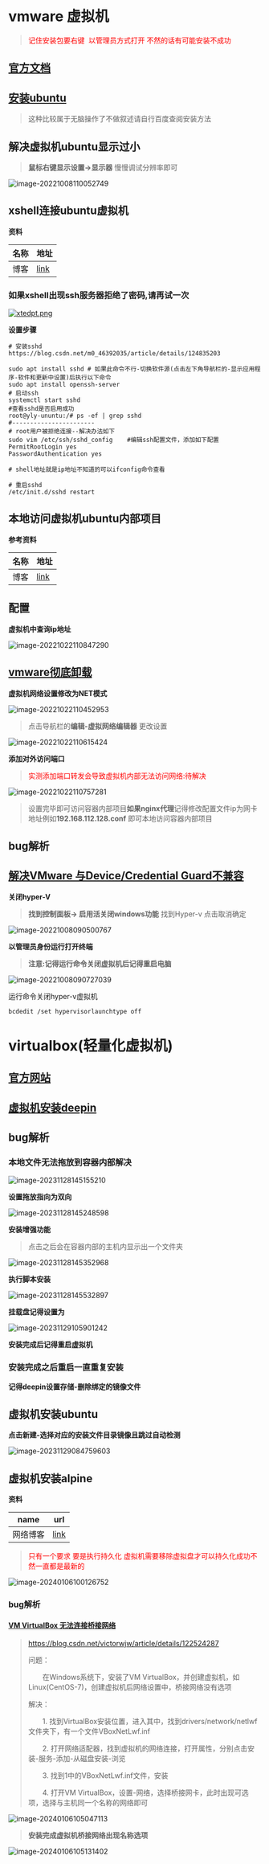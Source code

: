 # vmware 虚拟机

> <font color='red'>记住安装包要右键  以管理员方式打开 不然的话有可能安装不成功</font>

## [官方文档](https://docs.vmware.com/cn/)

## [安装ubuntu](https://blog.csdn.net/Passerby_Wang/article/details/123745479)

> 这种比较属于无脑操作了不做叙述请自行百度查阅安装方法

## 解决虚拟机ubuntu显示过小

> **鼠标右键显示设置->显示器** 慢慢调试分辨率即可

![image-20221008110052749](https://gitee.com/yaolliuyang/blogImages/raw/master/blogImages/image-20221008110052749.png)

## xshell连接ubuntu虚拟机

**资料**

| 名称 | 地址                                                         |
| ---- | ------------------------------------------------------------ |
| 博客 | [link](https://blog.csdn.net/weixin_45329799/article/details/120276880) |

### **如果xshell出现ssh服务器拒绝了密码,请再试一次**

[![xtedpt.png](https://s1.ax1x.com/2022/10/10/xtedpt.png)](https://imgse.com/i/xtedpt)

**设置步骤**

```shell
# 安装sshd        https://blog.csdn.net/m0_46392035/article/details/124835203

sudo apt install sshd # 如果此命令不行-切换软件源(点击左下角导航栏的-显示应用程序-软件和更新中设置)后执行以下命令
sudo apt install openssh-server
# 启动ssh
systemctl start sshd
#查看sshd是否启用成功
root@yly-ununtu:/# ps -ef | grep sshd
#-----------------------
# root用户被拒绝连接--解决办法如下
sudo vim /etc/ssh/sshd_config    #编辑ssh配置文件，添加如下配置
PermitRootLogin yes
PasswordAuthentication yes

# shell地址就是ip地址不知道的可以ifconfig命令查看

# 重启sshd
/etc/init.d/sshd restart
```

##  本地访问虚拟机ubuntu内部项目

**参考资料**

| 名称 | 地址                                                         |
| ---- | ------------------------------------------------------------ |
| 博客 | [link](https://blog.csdn.net/qq_43688965/article/details/121529839) |

## 配置

**虚拟机中查询ip地址**

![image-20221022110847290](https://gitee.com/yaolliuyang/blogImages/raw/master/blogImages/image-20221022110847290.png)

## [vmware彻底卸载](https://blog.csdn.net/2201_75641637/article/details/129701071)

**虚拟机网络设置修改为NET模式**

![image-20221022110452953](https://gitee.com/yaolliuyang/blogImages/raw/master/blogImages/image-20221022110452953.png)

> 点击导航栏的**编辑-虚拟网络编辑器**  更改设置

![image-20221022110615424](https://gitee.com/yaolliuyang/blogImages/raw/master/blogImages/image-20221022110615424.png)

**添加对外访问端口**

> <font color="red">实测添加端口转发会导致虚拟机内部无法访问网络:待解决</font>

![image-20221022110757281](https://gitee.com/yaolliuyang/blogImages/raw/master/blogImages/image-20221022110757281.png)

> 设置完毕即可访问容器内部项目**如果nginx代理**记得修改配置文件ip为网卡地址例如**192.168.112.128.conf**  即可本地访问容器内部项目

## bug解析

## [解决VMware 与Device/Credential Guard不兼容](https://jingyan.baidu.com/article/cdddd41c7c545312cb00e183.html)

**关闭hyper-V**

> **找到控制面板-> 启用活关闭windows功能**  找到Hyper-v 点击取消确定

![image-20221008090500767](https://gitee.com/yaolliuyang/blogImages/raw/master/blogImages/image-20221008090500767.png)

**以管理员身份运行打开终端**

> **注意:记得运行命令关闭虚拟机后记得重启电脑**

![image-20221008090727039](https://gitee.com/yaolliuyang/blogImages/raw/master/blogImages/image-20221008090727039.png)

运行命令关闭hyper-v虚拟机

```shell
bcdedit /set hypervisorlaunchtype off
```

# virtualbox(轻量化虚拟机)

## [官方网站](https://www.virtualbox.org/)



## [虚拟机安装deepin](https://blog.csdn.net/Crush_Y_L/article/details/129953891)

## bug解析

###   本地文件无法拖放到容器内部解决

![image-20231128145155210](https://gitee.com/yaolliuyang/blogImages/raw/master/blogImages/image-20231128145155210.png)

**设置拖放指向为双向**

![image-20231128145248598](https://gitee.com/yaolliuyang/blogImages/raw/master/blogImages/image-20231128145248598.png)

**安装增强功能**

> 点击之后会在容器内部的主机内显示出一个文件夹

![image-20231128145352968](https://gitee.com/yaolliuyang/blogImages/raw/master/blogImages/image-20231128145352968.png)

**执行脚本安装**

![image-20231128145532897](https://gitee.com/yaolliuyang/blogImages/raw/master/blogImages/image-20231128145532897.png)

**挂载盘记得设置为**

![image-20231129105901242](https://gitee.com/yaolliuyang/blogImages/raw/master/blogImages/image-20231129105901242.png)

**安装完成后记得重启虚拟机**

### 安装完成之后重启一直重复安装

**记得deepin设置存储-删除绑定的镜像文件**

## 虚拟机安装ubuntu

**点击新建-选择对应的安装文件目录镜像且跳过自动检测**

![image-20231129084759603](https://gitee.com/yaolliuyang/blogImages/raw/master/blogImages/image-20231129084759603.png)

##  虚拟机安装alpine

**资料**

| name     | url                                                          |
| -------- | ------------------------------------------------------------ |
| 网络博客 | [link](https://blog.csdn.net/WHQ78164/article/details/113850672) |

> <font color='red'>只有一个要求 要是执行持久化 虚拟机需要移除虚拟盘才可以持久化成功不然一直都是最新的</font>

![image-20240106100126752](https://gitee.com/yaolliuyang/blogImages/raw/master/blogImages/image-20240106100126752.png)

###  bug解析

#### [VM VirtualBox 无法连接桥接网络](https://www.cnblogs.com/lcy-qzzl/p/12620973.html)

> https://blog.csdn.net/victorwjw/article/details/122524287
>
> 问题：
>
> 　　在Windows系统下，安装了VM VirtualBox，并创建虚拟机，如Linux(CentOS-7)，创建虚拟机后网络设置中，桥接网络没有选项
>
> 解决：
>
> 　　1. 找到VirtualBox安装位置，进入其中，找到drivers/network/netlwf文件夹下，有一个文件VBoxNetLwf.inf
>
> 　　2. 打开网络适配器，找到虚拟机的网络连接，打开属性，分别点击安装-服务-添加-从磁盘安装-浏览
>
> 　　3. 找到1中的VBoxNetLwf.inf文件，安装
>
> 　　4. 打开VM VirtualBox，设置-网络，选择桥接网卡，此时出现可选项，选择与主机同一个名称的网络即可

![image-20240106105047113](https://gitee.com/yaolliuyang/blogImages/raw/master/blogImages/image-20240106105047113.png)

> **安装完成虚拟机桥接网络出现名称选项**

![image-20240106105131402](https://gitee.com/yaolliuyang/blogImages/raw/master/blogImages/image-20240106105131402.png)